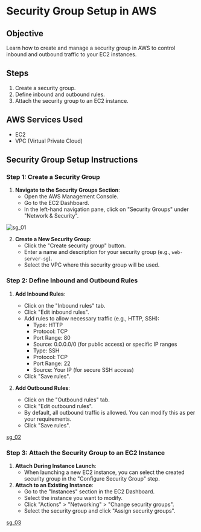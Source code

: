 # Security Group Setup in AWS

## Objective
Learn how to create and manage a security group in AWS to control inbound and outbound traffic to your EC2 instances.

## Steps
1. Create a security group.
2. Define inbound and outbound rules.
3. Attach the security group to an EC2 instance.

## AWS Services Used
- EC2
- VPC (Virtual Private Cloud)

## Security Group Setup Instructions

### Step 1: Create a Security Group

1. **Navigate to the Security Groups Section**:
   - Open the AWS Management Console.
   - Go to the EC2 Dashboard.
   - In the left-hand navigation pane, click on "Security Groups" under "Network & Security".

![sg_01]()


2. **Create a New Security Group**:
   - Click the "Create security group" button.
   - Enter a name and description for your security group (e.g., `web-server-sg`).
   - Select the VPC where this security group will be used.

### Step 2: Define Inbound and Outbound Rules
1. **Add Inbound Rules**:
   - Click on the "Inbound rules" tab.
   - Click "Edit inbound rules".
   - Add rules to allow necessary traffic (e.g., HTTP, SSH):
     - Type: HTTP
     - Protocol: TCP
     - Port Range: 80
     - Source: 0.0.0.0/0 (for public access) or specific IP ranges
     - Type: SSH
     - Protocol: TCP
     - Port Range: 22
     - Source: Your IP (for secure SSH access)
   - Click "Save rules".

2. **Add Outbound Rules**:
   - Click on the "Outbound rules" tab.
   - Click "Edit outbound rules".
   - By default, all outbound traffic is allowed. You can modify this as per your requirements.
   - Click "Save rules".

[sg_02]()



### Step 3: Attach the Security Group to an EC2 Instance
1. **Attach During Instance Launch**:
   - When launching a new EC2 instance, you can select the created security group in the "Configure Security Group" step.
2. **Attach to an Existing Instance**:
   - Go to the "Instances" section in the EC2 Dashboard.
   - Select the instance you want to modify.
   - Click "Actions" > "Networking" > "Change security groups".
   - Select the security group and click "Assign security groups".

[sg_03]()
